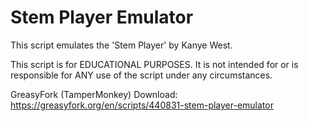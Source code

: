 # Stem Player Emulator

This script emulates the 'Stem Player' by Kanye West.

This script is for EDUCATIONAL PURPOSES. It is not intended for or is responsible for ANY use of the script under any circumstances.

GreasyFork (TamperMonkey) Download: https://greasyfork.org/en/scripts/440831-stem-player-emulator
